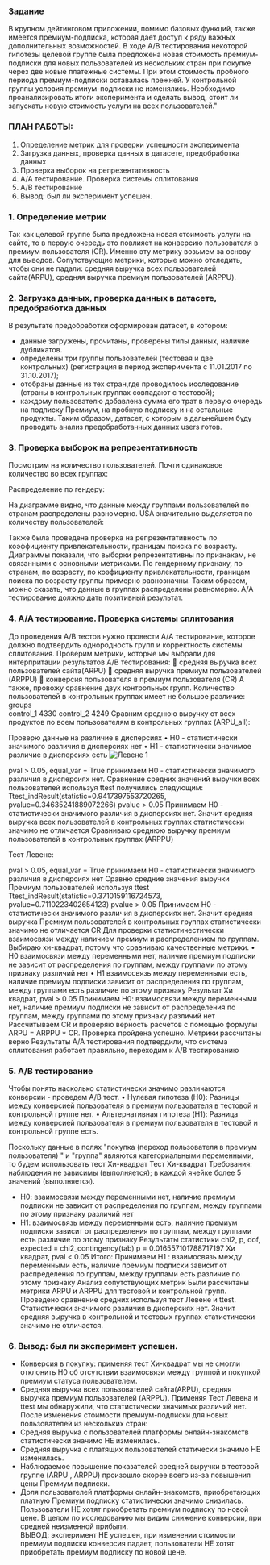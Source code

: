 ### Задание
В крупном дейтинговом приложении, помимо базовых функций, также имеется премиум-подписка, которая дает доступ к ряду важных дополнительных возможностей.
    В ходе A/B тестирования некоторой гипотезы целевой группе была предложена новая стоимость премиум-подписки для новых пользователей из нескольких стран при покупке через две новые платежные системы. При этом стоимость пробного периода премиум-подписки оставалась прежней.
    У контрольной группы условия премиум-подписки не изменялись. Необходимо проанализировать итоги эксперимента и сделать вывод, стоит ли запускать новую стоимость услуги на всех пользователей."
    
### ПЛАН РАБОТЫ:
1.	Определение метрик для проверки успешности эксперимента
2.	Загрузка данных, проверка данных в датасете, предобработка данных
3.	Проверка выборок на репрезентативность
4.	А/А тестирование. Проверка системы сплитования
5.	А/В тестирование
6.	Вывод: был ли эксперимент успешен.

### 1.	Определение метрик
Так как целевой группе была предложена новая стоимость услуги на сайте, то в первую очередь это повлияет на конверсию пользователя в премиум пользователя (CR). Именно эту метрику возьмем за основу для выводов.
Сопутствующие метрики, которые можно отследить, чтобы они не падали: средняя выручка всех пользователей сайта(ARPU), средняя выручка премиум пользователей (ARPPU).

### 2.	Загрузка данных, проверка данных в датасете, предобработка данных
В результате предобработки сформирован датасет, в котором:
-	данные загружены, прочитаны, проверены типы данных, наличие дубликатов.
-	определены три группы пользователей (тестовая и две контрольных) (регистрация в период эксперимента с 11.01.2017 по 31.10.2017); 
-	отобраны данные из тех стран,где проводилось исследование (страны в контрольных группах совпадают с тестовой); 
-	каждому пользователю добавлена сумма его трат в первую очередь на подписку Премиум, на пробную подписку и на остальные продукты. 
Таким образом, датасет, с которым в дальнейшем буду проводить анализ предобработанных данных users готов.

### 3.	Проверка выборок на репрезентативность
Посмотрим на количество пользователей. Почти одинаковое количество во всех группах: 

Распределение по гендеру: 

На диаграмме видно, что данные между группами пользователей по странам распределены равномерно. USA значительно выделяется по количеству пользователей:


Также была проведена проверка на репрезентативность по коэффициенту привлекательности, границам поиска по возрасту.
Диаграммы показали, что выборки репрезентативны по признакам, не связанными с основными метриками. По гендерному признаку, по странам, по возрасту, по коэфициенту привлекательности, границам поиска по возрасту группы примерно равнозначны.
Таким образом, можно сказать, что данные в группах распределены равномерно. A/A тестирование должно дать позитивный результат.


### 4.	А/А тестирование. Проверка системы сплитования
До проведения A/B тестов нужно провести А/A тестирование, которое должно подтвердить однородность групп и корректность системы сплитования.
Проверим метрики, которые мы выбрали для интерпритации результатов А/В тестирования:
	средняя выручка всех пользователей сайта(ARPU)
	средняя выручка премиум пользователей (ARPPU)
	конверсия пользователя в премиум пользователя (CR)
А также, провожу сравнение двух контрольных групп. Количество пользователей в контрольных группах имеет не большое различие:
groups	
control_1	4330
control_2	4249
Сравним среднюю выручку от всех продуктов по всем пользователям в контрольных группах (ARPU_all):

Проверю данные на различие в дисперсиях
•	H0 - статистически значимого различия в дисперсиях нет
•	Н1 - статистически значимое различие в дисперсиях есть
![Левене 1](https://github.com/Albina20/Project_1/assets/59622108/f1a7b780-9df8-49c0-9d71-60d70fef0cf3)

pval > 0.05, equal_var = True принимаем H0 - статистически значимого различия в дисперсиях нет.
Сравнение средних значений выручки всех пользователей используя ttest получились следующим: 
Ttest_indResult(statistic=0.9417397553720265, pvalue=0.34635241889072266)
pvalue > 0.05
Принимаем H0 - статистически значимого различия в дисперсиях нет. Значит средняя выручка всех пользователей в контрольных группах статистически значимо не отличается
Сравниваю среднюю выручку премиум пользователей в контрольных группах (ARPPU)

Тест Левене:
 
pval > 0.05, equal_var = True
принимаем H0 - статистически значимого различия в дисперсиях нет
Сравню средние значения выручки Премиум пользователей используя ttest
Ttest_indResult(statistic=0.3710159116724573, pvalue=0.7110223402654123)
pvalue > 0.05
Принимаем H0 - статистически значимого различия в дисперсиях нет. Значит средняя выручка Премиум пользователей в контрольных группах статистически значимо не отличается
CR
Для проверки статистичестически взаимосвязи между наличием премиум и распределением по группам. Выбираю хи-квадрат, потому что сравниваю качественные метрики.
•	Н0 взаимосвязи между переменными нет, наличие премиум подписки не зависит от распределения по группам, между группами по этому признаку различий нет
•	Н1 взаимосвязь между переменными есть, наличие премиум подписки зависит от распределения по группам, между группами есть различие по этому признаку
Результат Хи квадрат, pval > 0.05
Принимаем Н0: взаимосвязи между переменными нет, наличие премиум подписки не зависит от распределения по группам, между группами по этому признаку различий нет
Рассчитываем CR и проверяю верность расчетов с помощью формулы ARPU = ARPPU * CR. Проверка пройдена успешно. Метрики рассчитаны верно
Результаты A/A тестирования подтвердили, что система сплитования работает правильно, переходим к А/В тестированию

### 5.	А/В тестирование
Чтобы понять насколько статистически значимо различаются конверсии - проведем A/B тест.
•	Нулевая гипотеза (H0): Разницы между конверсией пользователя в премиум пользователя в тестовой и контрольной группе нет.
•	Альтернативная гипотеза (H1): Разница между конверсией пользователя в премиум пользователя в тестовой и контрольной группе есть.

Поскольку данные в полях "покупка (переход пользователя в премиум пользователя) " и "группа" являются категориальными переменными, то будем использовать тест Хи-квадрат
Тест Хи-квадрат
Требования: наблюдения не зависимы (выполняется); в каждой ячейке более 5 значений (выполняется).
-	Н0: взаимосвязи между переменными нет, наличие премиум подписки не зависит от распределения по группам, между группами по этому признаку различий нет
-	Н1: взаимосвязь между переменными есть, наличие премиум подписки зависит от распределения по группам, между группами есть различие по этому признаку
 Результаты статистики
chi2, p, dof, expected = chi2_contingency(tab)
p = 0.016557101788717197
Хи квадрат, pval < 0.05 
Итого:
Принимаем Н1 : взаимосвязь между переменными есть, наличие премиум подписки зависит от распределения по группам, между группами есть различие по этому признаку
Анализ сопутствующих метрик
Были рассчитаны метрики ARPU и ARPPU для тестовой и контрольной групп. Проведено сравнение средних используя тест Левене и ttest. Статистически значимого различия в дисперсиях нет. Значит средняя выручка в контрольной и тестовых группах статистически значимо не отличается.

### 6.	Вывод: был ли эксперимент успешен.
- Конверсия в покупку: применяя тест Хи-квадрат мы не смогли отклонить H0 об отсутствии взаимосвязи между группой и покупкой премиум статуса пользователем.
- Средняя выручка всех пользователей сайта(ARPU), средняя выручка премиум пользователей (ARPPU). Применяя Тест Левена и ttest мы обнаружили, что статистически значимых различий нет.
        После изменения стоимости премиум-подписки для новых пользователей из нескольких стран:
- Средняя выручка с пользователей платформы онлайн-знакомств статистически значимо НЕ изменилась.
- Средняя выручка с платящих пользователей статически значимо НЕ изменилась.
- Наблюдаемое повышение показателей средней выручки в тестовой группе (ARPU , ARPPU) произошло скорее всего из-за повышения цены Премиум подписки.
- Доля пользователей платформы онлайн-знакомств, приобретающих платную Премиум подписку статистически значимо снизилась.                    Пользователи НЕ хотят приобретать премиум подписку по новой цене. 
В целом по исследованию мы видим снижение конверсии, при средней неизменной прибыли.  
ВЫВОД: эксперимент НЕ успешен, при изменении стоимости премиум подписки конверсия падает, пользователи НЕ хотят приобретать премиум подписку по новой цене.


